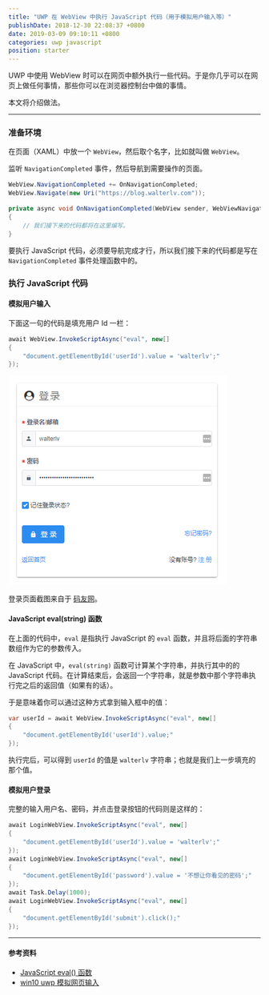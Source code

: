 ```yaml
---
title: "UWP 在 WebView 中执行 JavaScript 代码（用于模拟用户输入等）"
publishDate: 2018-12-30 22:08:37 +0800
date: 2019-03-09 09:10:11 +0800
categories: uwp javascript
position: starter
---
```


UWP 中使用 WebView 时可以在网页中额外执行一些代码。于是你几乎可以在网页上做任何事情，那些你可以在浏览器控制台中做的事情。

本文将介绍做法。

---

<div id="toc"></div>

### 准备环境

在页面（XAML）中放一个 `WebView`，然后取个名字，比如就叫做 `WebView`。

监听 `NavigationCompleted` 事件，然后导航到需要操作的页面。

```csharp
WebView.NavigationCompleted += OnNavigationCompleted;
WebView.Navigate(new Uri("https://blog.walterlv.com"));
```

```csharp
private async void OnNavigationCompleted(WebView sender, WebViewNavigationCompletedEventArgs e)
{
    // 我们接下来的代码都将在这里编写。
}
```

要执行 JavaScript 代码，必须要导航完成才行，所以我们接下来的代码都是写在 `NavigationCompleted` 事件处理函数中的。

### 执行 JavaScript 代码

#### 模拟用户输入

下面这一句的代码是填充用户 Id 一栏：

```csharp
await WebView.InvokeScriptAsync("eval", new[]
{
    "document.getElementById('userId').value = 'walterlv';"
});
```

![登录页面](/static/posts/2018-12-30-21-49-37.png)

登录页面截图来自于 [码友网](https://codedefault.com/)。

#### JavaScript eval(string) 函数

在上面的代码中，`eval` 是指执行 JavaScript 的 `eval` 函数，并且将后面的字符串数组作为它的参数传入。

在 JavaScript 中，`eval(string)` 函数可计算某个字符串，并执行其中的的 JavaScript 代码。在计算结束后，会返回一个字符串，就是参数中那个字符串执行完之后的返回值（如果有的话）。

于是意味着你可以通过这种方式拿到输入框中的值：

```csharp
var userId = await WebView.InvokeScriptAsync("eval", new[]
{
    "document.getElementById('userId').value;"
});
```

执行完后，可以得到 `userId` 的值是 `walterlv` 字符串；也就是我们上一步填充的那个值。

#### 模拟用户登录

完整的输入用户名、密码，并点击登录按钮的代码则是这样的：

```csharp
await LoginWebView.InvokeScriptAsync("eval", new[]
{
    "document.getElementById('userId').value = 'walterlv';"
});
await LoginWebView.InvokeScriptAsync("eval", new[]
{
    "document.getElementById('password').value = '不想让你看见的密码';"
});
await Task.Delay(1000);
await LoginWebView.InvokeScriptAsync("eval", new[]
{
    "document.getElementById('submit').click();"
});
```

---

#### 参考资料

- [JavaScript eval() 函数](http://www.w3school.com.cn/js/jsref_eval.asp)
- [win10 uwp 模拟网页输入](https://blog.lindexi.com/post/win10-uwp-%E6%A8%A1%E6%8B%9F%E7%BD%91%E9%A1%B5%E8%BE%93%E5%85%A5.html)

